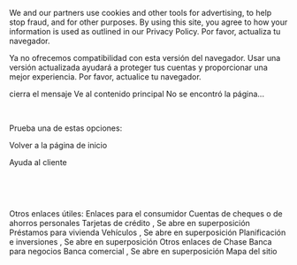 We and our partners use cookies and other tools for advertising, to help stop fraud, and for other purposes. By using this site, you agree to how your information is used as outlined in our Privacy Policy.
Por favor, actualiza tu navegador.

Ya no ofrecemos compatibilidad con esta versión del navegador. Usar una versión actualizada ayudará a proteger tus cuentas y proporcionar una mejor experiencia. Por favor, actualice tu navegador.


cierra el mensaje
Ve al contenido principal
No se encontró la página...

 

Prueba una de estas opciones:

Volver a la página de inicio

Ayuda al cliente

 

 

Otros enlaces útiles:
Enlaces para el consumidor
Cuentas de cheques o de ahorros personales
Tarjetas de crédito
, Se abre en superposición
Préstamos para vivienda
Vehículos
, Se abre en superposición
Planificación e inversiones
, Se abre en superposición
Otros enlaces de Chase
Banca para negocios
Banca comercial
, Se abre en superposición
Mapa del sitio

 

 
